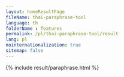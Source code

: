 ```yaml
---
layout: homeResultPage
fileName: thai-paraphrase-tool
language: th
folderName : features
permalink: /pl/thai-paraphrase-tool/result
lang: pl
nointernationalization: true
sitemap: false
---
```

{% include result/paraphrase.html %}

<script src="/js/result/paraprashing.js" data-foldername="{{page.folderName}}" data-lang="{{page.lang}}"></script>